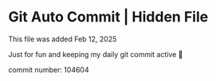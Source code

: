 # Git Auto Commit | Hidden File

This file was added Feb 12, 2025

Just for fun and keeping my daily git commit active 🤪

commit number: 104604
